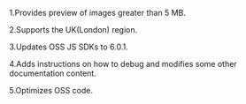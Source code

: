 1.Provides preview of images greater than 5 MB.

2.Supports the UK(London) region.

3.Updates OSS JS SDKs to 6.0.1.

4.Adds instructions on how to debug and modifies some other documentation content.

5.Optimizes OSS code.